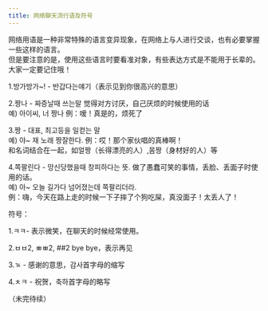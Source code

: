 ```yaml
---
title: 网络聊天流行语及符号
---
```


<p>网络用语是一种非常特殊的语言变异现象，在网络上与人进行交谈，也有必要掌握一些这样的语言。<br />但是要注意的是，使用这些语言时要看准对象，有些表达方式是不能用于长辈的。大家一定要记住哦！</p>



<p>1.방가방가~! - 반갑다는얘기（表示见到你很高兴的意思）</p>



<p>2.짱나 - 짜증날때 쓰는말 觉得对方讨厌，自己厌烦的时候使用的话<br />   예) 아이씨, 너 짱나  例：嗳！真是的，烦死了</p>



<p>3.짱 - 대표, 최고등을 일컫는 말<br />  예) 야~ 재 노래 짱잘한다. 例：哎！那个家伙唱的真棒啊！<br />  和名词结合在一起，如얼짱（长得漂亮的人）,몸짱（身材好的人）等</p>



<p>4.쪽팔린다 - 망신당했을때 창피하다는 뜻. 做了愚蠢可笑的事情，丢脸、丢面子时使用的话。<br />  예) 아~ 오늘 길가다 넘어졌는데 쪽팔리더라.<br />  例：嗨，今天在路上走的时候一下子摔了个狗吃屎，真没面子！太丢人了！</p>



<p>符号：</p>



<p>1.ㅋㅋ- 表示微笑，在聊天的时候经常使用。</p>



<p>2.ㅂㅂ2, ㅃㅃ2, ##2  bye bye，表示再见</p>



<p>3.ㄳ - 感谢的意思，감사首字母的缩写</p>



<p>4.ㅊㅋ - 祝贺，축하首字母的略写</p>



<p>（未完待续）</p>


